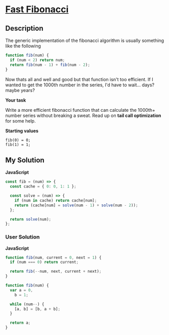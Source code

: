 # [Fast Fibonacci](https://www.codewars.com/kata/557226cd3554219bdf00019b)

## Description

The generic implementation of the fibonacci algorithm is usually something like the following

```js
function fib(num) {
  if (num < 2) return num;
  return fib(num - 1) + fib(num - 2);
}
```

Now thats all and well and good but that function isn't too efficient. If I wanted to get the 1000th number in the series, I'd have to wait... days? maybe years?

**Your task**

Write a more efficient fibonacci function that can calculate the 1000th+ number series without breaking a sweat. Read up on **tail call optimization** for some help.

**Starting values**

    fib(0) = 0;
    fib(1) = 1;

## My Solution

**JavaScript**

```js
const fib = (num) => {
  const cache = { 0: 0, 1: 1 };

  const solve = (num) => {
    if (num in cache) return cache[num];
    return (cache[num] = solve(num - 1) + solve(num - 2));
  };

  return solve(num);
};
```

### User Solution

**JavaScript**

```js
function fib(num, current = 0, next = 1) {
  if (num === 0) return current;

  return fib(--num, next, current + next);
}
```

```js
function fib(num) {
  var a = 0,
    b = 1;

  while (num--) {
    [a, b] = [b, a + b];
  }

  return a;
}
```
